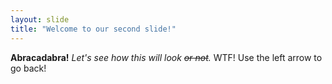 ```yaml
---
layout: slide
title: "Welcome to our second slide!"
---
```

**Abracadabra!** *Let's see how this will look ~~or not~~.* WTF!
Use the left arrow to go back!
